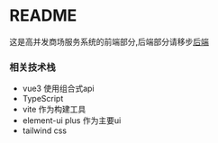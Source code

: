 # README

这是高并发商场服务系统的前端部分,后端部分请移步[后端](https://github.com/duanyue166/Hyperion_Backend)

### 相关技术栈

+ vue3 使用组合式api
+ TypeScript
+ vite 作为构建工具
+ element-ui plus 作为主要ui
+ tailwind css
